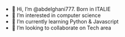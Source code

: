 - 👋 Hi, I’m @abdelghani777. Born in ITALIE
- 👀 I’m interested in computer science
- 🌱 I’m currently learning Python & Javascript
- 💞️ I’m looking to collaborate on Tech area 

<!---
abdelghani777/abdelghani777 is a ✨ special ✨ repository because its `README.md` (this file) appears on your GitHub profile.
You can click the Preview link to take a look at your changes.
--->
